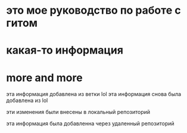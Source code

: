 # это мое руководство по работе с гитом

# какая-то информация

#  more and more

эта информация добавлена из ветки lol
эта информация снова была добавлена из lol

эти изменения были внесены в локальный репозиторий

эта информация была добавленна через удаленный репозиторий
